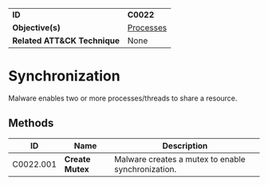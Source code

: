 |||
|---------|------------------------|
|**ID**|**C0022**|
|**Objective(s)**|[Processes](https://github.com/MBCProject/mbc-beta/tree/master/micro-behaviors/processes)|
|**Related ATT&CK Technique**|None|


Synchronization
===============
Malware enables two or more processes/threads to share a resource. 

Methods
-------
|ID|Name|Description|
|-----------------------------|--------|-----------------------------|
|C0022.001|**Create Mutex**|Malware creates a mutex to enable synchronization.|